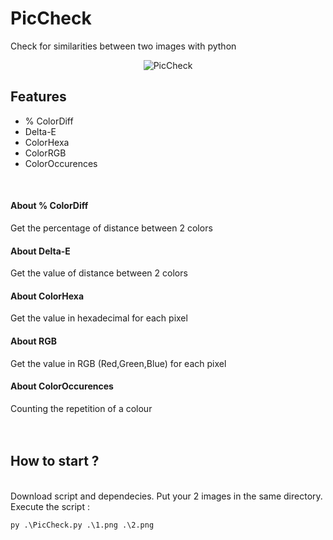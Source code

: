 # PicCheck
Check for similarities between two images with python
<p align="center">
  <img src="https://ypetit.web-edu.fr/wp-content/uploads/2021/10/picCheck_cover.png" title="PicCheck">
</p>
<h2>Features</h2>

<ul>
  <li>% ColorDiff</li>
  <li>Delta-E</li>
  <li>ColorHexa</li>
  <li>ColorRGB</li>
  <li>ColorOccurences</li>
</ul>

</br>
<h4>About % ColorDiff</h4>
Get the percentage of distance between 2 colors
<h4>About Delta-E</h4>
Get the value of distance between 2 colors
<h4>About ColorHexa</h4>
Get the value in hexadecimal for each pixel
<h4>About RGB</h4>
Get the value in RGB (Red,Green,Blue) for each pixel
<h4>About ColorOccurences</h4>
Counting the repetition of a colour
</br>
</br></br>
<h2>How to start ?</h2>
</br>
Download script and dependecies. Put your 2 images in the same directory. Execute the script :

```py .\PicCheck.py .\1.png .\2.png```
